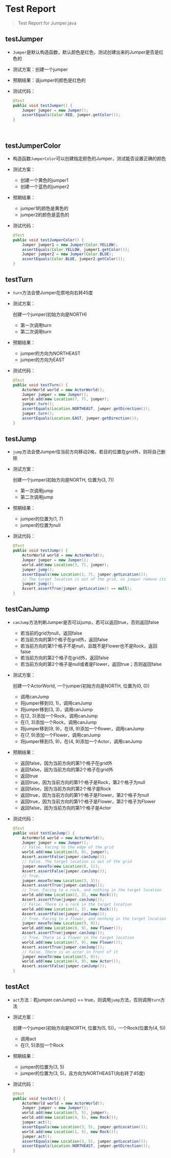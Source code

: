 # Test Report

> Test Report for Jumper.java

## testJumper

* `Jumper`是默认构造函数，默认颜色是红色，测试创建出来的Jumper是否是红色的

* 测试方案：创建一个jumper

* 预期结果：该jumper的颜色是红色的

* 测试代码：

  ```java
  @Test
  public void testJumper() {
      Jumper jumper = new Jumper();
      assertEquals(Color.RED, jumper.getColor());
  }
  ```

  ​



## testJumperColor

* 构造函数`JumperColor`可以创建指定颜色的Jumper，测试能否设置正确的颜色

* 测试方案：

  * 创建一个黄色的jumper1
  * 创建一个蓝色的jumper2

* 预期结果：

  * jumper1的颜色是黄色的
  * jumper2的颜色是蓝色的

* 测试代码：

  ```java
  @Test
  public void testJumperColor() {
      Jumper jumper1 = new Jumper(Color.YELLOW);
      assertEquals(Color.YELLOW, jumper1.getColor());
      Jumper jumper2 = new Jumper(Color.BLUE);
      assertEquals(Color.BLUE, jumper2.getColor());
  }
  ```




## testTurn

- `turn`方法会使Jumper在原地向右转45度

- 测试方案：

  创建一个jumper(初始方向是NORTH)

  - 第一次调用turn
  - 第二次调用turn

- 预期结果：

  - jumper的方向为NORTHEAST
  - jumper的方向为EAST

- 测试代码：

  ```java
  @Test
  public void testTurn() {
      ActorWorld world = new ActorWorld();
      Jumper jumper = new Jumper();
      world.add(new Location(7, 7), jumper);
      jumper.turn();
      assertEquals(Location.NORTHEAST, jumper.getDirection());
      jumper.turn();
      assertEquals(Location.EAST, jumper.getDirection());
  }
  ```




## testJump

- `jump`方法会使Jumper往当前方向移动2格，若目的位置在grid外，则将自己删除

- 测试方案：

  创建一个jumper(初始方向是NORTH, 位置为(3, 7))

  - 第一次调用jump
  - 第二次调用jump

- 预期结果：

  - jumper的位置为(1, 7)
  - jumper的位置为null

- 测试代码：

  ```java
  @Test
  public void testJump() {
      ActorWorld world = new ActorWorld();
      Jumper jumper = new Jumper();
      world.add(new Location(3, 7), jumper);
      jumper.jump();
      assertEquals(new Location(1, 7), jumper.getLocation());
      // The target location is out of the grid, so jumper remove itself from the grid
      jumper.jump();
      Assert.assertTrue(jumper.getLocation() == null);
  }
  ```




## testCanJump

- `canJump`方法判断Jumper是否可以jump，若可以返回true，否则返回false

  - 若当前的grid为null，返回false
  - 若当前方向的第1个格子在grid外，返回false
  - 若当前方向的第1个格子不是null，且既不是Flower也不是Rock，返回false
  - 若当前方向的第2个格子在grid外，返回false
  - 若当前方向的第2个格子是null或者是Flower，返回true；否则返回false

- 测试方案：

  创建一个ActorWorld, 一个jumper(初始方向是NORTH, 位置为(0, 0))

  - 调用canJump
  - 将jumper移到(0, 1)，调用canJump
  - 将jumper移到(3, 3)，调用canJump
  - 在(2, 3)添加一个Rock，调用canJump
  - 在(1, 3)添加一个Rock，调用canJump
  - 将jumper移到(9, 9)，在(8, 9)添加一个flower，调用canJump
  - 在(7, 9)添加一个Flower，调用canJump
  - 将jumper移到(5, 9)，在(4, 9)添加一个Actor，调用canJump

- 预期结果：

  - 返回false，因为当前方向的第1个格子在grid外
  - 返回false，因为当前方向的第2个格子在grid外
  - 返回true
  - 返回true，因为当前方向的第1个格子是Rock，第2个格子为null
  - 返回false，因为当前方向的第2个格子是Rock
  - 返回true，因为当前方向的第1个格子是Flower，第2个格子为null
  - 返回true，因为当前方向的第1个格子是Flower，第2个格子为Flower
  - 返回false，因为当前方向的第1个格子是Actor

- 测试代码：

  ```java
  @Test
  public void testCanJump() {
      ActorWorld world = new ActorWorld();
      Jumper jumper = new Jumper();
      // False. Facing to the edge of the grid
      world.add(new Location(0, 0), jumper);
      Assert.assertFalse(jumper.canJump());
      // False. The target location is out of the grid
      jumper.moveTo(new Location(0, 1));
      Assert.assertFalse(jumper.canJump());
      // True.
      jumper.moveTo(new Location(3, 3));
      Assert.assertTrue(jumper.canJump());
      // True. Facing to a rock, and nothing in the target location
      world.add(new Location(2, 3), new Rock());
      Assert.assertTrue(jumper.canJump());
      // False. There is a rock in the target location
      world.add(new Location(1, 3), new Rock());
      Assert.assertFalse(jumper.canJump());
      // True. Facing to a flower, and nothing in the target location
      jumper.moveTo(new Location(9, 9));
      world.add(new Location(8, 9), new Flower());
      Assert.assertTrue(jumper.canJump());
      // True. There is a flower in the target location
      world.add(new Location(7, 9), new Flower());
      Assert.assertTrue(jumper.canJump());
      // False. There is an actor in front of it
      jumper.moveTo(new Location(5, 9));
      world.add(new Location(4, 9), new Actor());
      Assert.assertFalse(jumper.canJump());	
  }
  ```




## testAct

- `act`方法：若jumper.canJump() == true，则调用`jump`方法，否则调用`turn`方法

- 测试方案：

  创建一个jumper(初始方向是NORTH, 位置为(5, 5))，一个Rock(位置为(4, 5))

  - 调用act
  - 在(1, 5)添加一个Rock

- 预期结果：

  - jumper的位置为(3, 5)
  - jumper的位置为(3, 5)，且方向为NORTHEAST(向右转了45度)

- 测试代码：

  ```java
  @Test
  public void testAct() {
      ActorWorld world = new ActorWorld();
      Jumper jumper = new Jumper();
      world.add(new Location(5, 5), jumper);
      world.add(new Location(4, 5), new Rock());
      jumper.act();
      assertEquals(new Location(3, 5), jumper.getLocation());
      world.add(new Location(1, 5), new Rock());
      jumper.act();
      assertEquals(new Location(3, 5), jumper.getLocation());
      assertEquals(Location.NORTHEAST, jumper.getDirection());
  }
  ```

